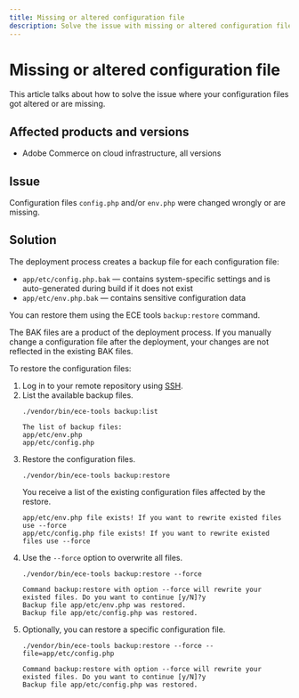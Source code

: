 ```yaml
---
title: Missing or altered configuration file
description: Solve the issue with missing or altered configuration file for Adobe Commerce.
---
```

# Missing or altered configuration file

This article talks about how to solve the issue where your configuration files got altered or are missing.

## Affected products and versions

* Adobe Commerce on cloud infrastructure, all versions

## Issue

Configuration files `config.php` and/or `env.php` were changed wrongly or are missing.

## Solution

The deployment process creates a backup file for each configuration file:

* `app/etc/config.php.bak` — contains system-specific settings and is auto-generated during build if it does not exist
* `app/etc/env.php.bak` — contains sensitive configuration data

You can restore them using the ECE tools `backup:restore` command.

The BAK files are a product of the deployment process. If you manually change a configuration file after the deployment, your changes are not reflected in the existing BAK files.

To restore the configuration files:

1. Log in to your remote repository using [SSH](https://devdocs.magento.com/cloud/env/environments-ssh.html#ssh).
1. List the available backup files.
   ```
   ./vendor/bin/ece-tools backup:list
   ````
   ```
   The list of backup files:
   app/etc/env.php
   app/etc/config.php
   ```
1. Restore the configuration files.
   ```
   ./vendor/bin/ece-tools backup:restore
   ```
   You receive a list of the existing configuration files affected by the restore.
   ```
   app/etc/env.php file exists! If you want to rewrite existed files use --force
   app/etc/config.php file exists! If you want to rewrite existed files use --force
   ```
1. Use the `--force` option to overwrite all files.
   ```
   ./vendor/bin/ece-tools backup:restore --force
   ```
   ```
   Command backup:restore with option --force will rewrite your existed files. Do you want to continue [y/N]?y
   Backup file app/etc/env.php was restored.
   Backup file app/etc/config.php was restored.
   ```
1. Optionally, you can restore a specific configuration file.
   ```
   ./vendor/bin/ece-tools backup:restore --force --file=app/etc/config.php
   ```
   ```
   Command backup:restore with option --force will rewrite your existed files. Do you want to continue [y/N]?y
   Backup file app/etc/config.php was restored.
   ```
